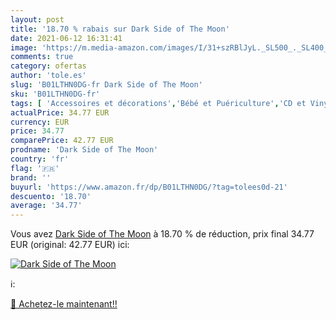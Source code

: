 ```yaml
---
layout: post
title: '18.70 % rabais sur Dark Side of The Moon'
date: 2021-06-12 16:31:41
image: 'https://m.media-amazon.com/images/I/31+szRBlJyL._SL500_._SL400_.jpg'
comments: true
category: ofertas
author: 'tole.es'
slug: 'B01LTHN0DG-fr Dark Side of The Moon'
sku: 'B01LTHN0DG-fr'
tags: [ 'Accessoires et décorations','Bébé et Puériculture','CD et Vinyles','Chambre de bébé','Décoration dinterrupteur pour bébé','Featured Categories','Genres','Pop','Vinyle', ]
actualPrice: 34.77 EUR
currency: EUR
price: 34.77
comparePrice: 42.77 EUR
prodname: 'Dark Side of The Moon'
country: 'fr'
flag: '🇫🇷'
brand: ''
buyurl: 'https://www.amazon.fr/dp/B01LTHN0DG/?tag=tolees0d-21'
descuento: '18.70'
average: '34.77'
---
```


Vous avez [Dark Side of The Moon](https://www.amazon.fr/dp/B01LTHN0DG/?tag=tolees0d-21)  à  18.70 % de réduction, prix final  34.77 EUR (original: 42.77 EUR) ici:

[![Dark Side of The Moon](https://m.media-amazon.com/images/I/31+szRBlJyL._SL500_._SL400_.jpg)](https://www.amazon.fr/dp/B01LTHN0DG/?tag=tolees0d-21)

ℹ️:


[🛒 Achetez-le maintenant!!](https://www.amazon.fr/dp/B01LTHN0DG/?tag=tolees0d-21)
